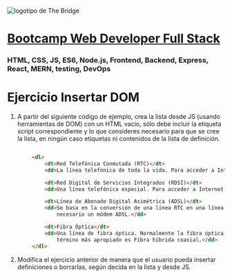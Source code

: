 ![logotipo de The Bridge](https://user-images.githubusercontent.com/27650532/77754601-e8365180-702b-11ea-8bed-5bc14a43f869.png  "logotipo de The Bridge")


# [Bootcamp Web Developer Full Stack](https://www.thebridge.tech/bootcamps/bootcamp-fullstack-developer/)

### HTML, CSS,  JS, ES6, Node.js, Frontend, Backend, Express, React, MERN, testing, DevOps

# Ejercicio Insertar DOM

1. A partir del siguiente código de ejemplo, crea la lista desde JS (usando herramientas de DOM) con un HTML vacío, sólo debe incluir la etiqueta script correspondiente y lo que consideres necesario para que se cree la lista, en ningún caso etiquetas ni contenidos de la lista de definición.

```html

        <dl>
            <dt>Red Telefónica Conmutada (RTC)</dt>
            <dd>La línea telefónica de toda la vida. Para acceder a Internet es necesario un módem.</dd>

            <dt>Red Digital de Servicios Integrados (RDSI)</dt>
            <dd>Una línea telefónica especial. Para acceder a Internet es necesario un módem RDSI.</dd>

            <dt>Línea de Abonado Digital Asimétrica (ADSL)</dt>
            <dd>Se basa en la conversión de una línea RTC en una línea de alta velocidad. Para acceder a Internet es
                necesario un módem ADSL.</dd>

            <dt>Fibra Óptica</dt>
            <dd>Una línea de fibra óptica. Normalmente la fibra óptica no llega hasta el usuario final, por lo que el
                término más apropiado es Fibra híbrida coaxial.</dd>
        </dl>
```

2. Modifica el ejercicio anterior de manera que el usuario pueda insertar definiciones o borrarlas, según decida en la lista y desde JS.